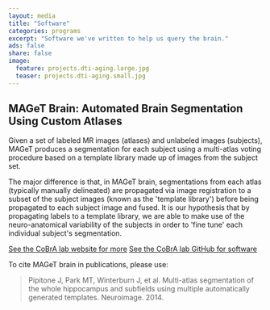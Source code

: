 ```yaml
---
layout: media
title: "Software"
categories: programs
excerpt: "Software we've written to help us query the brain."
ads: false
share: false
image:
  feature: projects.dti-aging.large.jpg
  teaser: projects.dti-aging.small.jpg
---
```


MAGeT Brain: Automated Brain Segmentation Using Custom Atlases
--------------------------------------------------------------

Given a set of labeled MR images (atlases) and unlabeled images (subjects), MAGeT produces a segmentation for each subject using a multi-atlas voting procedure based on a template library made up of images from the subject set.

The major difference is that, in MAGeT brain, segmentations from each atlas (typically manually delineated) are propagated via image registration to a subset of the subject images (known as the 'template library') before being propagated to each subject image and fused. It is our hypothesis that by propagating labels to a template library, we are able to make use of the neuro-anatomical variability of the subjects in order to 'fine tune' each individual subject's segmentation.

[See the CoBrA lab website for more](http://cobralab.ca)
[See the CoBrA lab GitHub for software](https://github.com/CobraLab/MAGeTbrain)

To cite MAGeT brain in publications, please use:

> Pipitone J, Park MT, Winterburn J, et al. Multi-atlas segmentation of the whole hippocampus and subfields using multiple automatically generated templates. Neuroimage. 2014.

